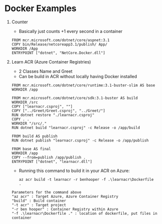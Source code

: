 # Docker Examples

1. Counter
    
    - Basically just counts +1 every second in a container

    ```docker
    FROM mcr.microsoft.com/dotnet/core/aspnet:3.1
    COPY bin/Release/netcoreapp3.1/publish/ App/
    WORKDIR /App
    ENTRYPOINT ["dotnet", "NetCore.Docker.dll"]
    ```

2. Learn ACR (Azure Container Registries)

    - 2 Classes Name and Greet
    - Can be build in ACR without locally having Docker installed

    ```docker
    FROM mcr.microsoft.com/dotnet/core/runtime:3.1-buster-slim AS base
    WORKDIR /app

    FROM mcr.microsoft.com/dotnet/core/sdk:3.1-buster AS build
    WORKDIR /src
    COPY ["learnacr.csproj", ""]
    COPY ["../Greet/Greet.csproj", "../Greet/"]
    RUN dotnet restore "./learnacr.csproj"
    COPY . .
    WORKDIR "/src/."
    RUN dotnet build "learnacr.csproj" -c Release -o /app/build

    FROM build AS publish
    RUN dotnet publish "learnacr.csproj" -c Release -o /app/publish

    FROM base AS final
    WORKDIR /app
    COPY --from=publish /app/publish .
    ENTRYPOINT ["dotnet", "learnacr.dll"]
    ```

    - Running this command to build it in your ACR on Azure:

        `az acr build -t learnacr -r benhooper -f .\learnacr\Dockerfile .`
    ```
    Parameters for the command above
    "az acr" : Target Azure, Azure Container Registry
    "build" : Build container
    "-t acr" : Target project
    "-r ben hooper" : Container Registry within Azure
    "-f .\learnacr\Dockerfile ." : location of dockerfile, put files in container
    ```
